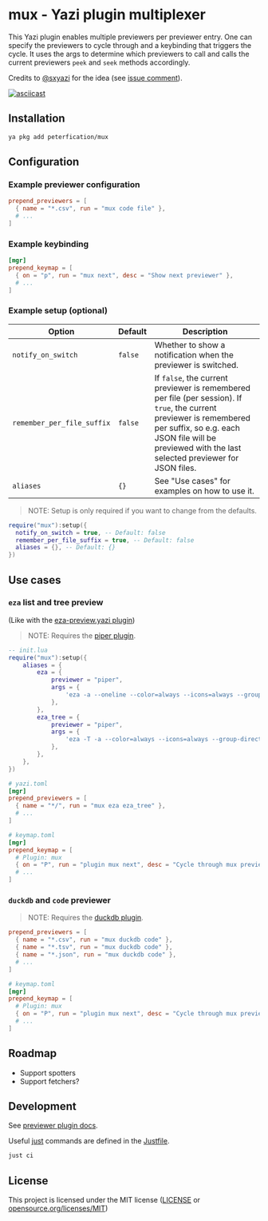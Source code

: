 # mux - Yazi plugin multiplexer

This Yazi plugin enables multiple previewers per previewer entry. One can specify the previewers to cycle through and a keybinding that triggers the cycle. It uses the args to determine which previewers to call and calls the current previewers `peek` and `seek` methods accordingly.

Credits to [@sxyazi](https://github.com/sxyazi) for the idea (see [issue comment](https://github.com/sxyazi/yazi/issues/3176#issuecomment-3307014021)).

[![asciicast](https://asciinema.org/a/18RMMPd1YoB2wqaUxsFf4Z6Sn.svg)](https://asciinema.org/a/18RMMPd1YoB2wqaUxsFf4Z6Sn)

## Installation

```bash
ya pkg add peterfication/mux
```

## Configuration

### Example previewer configuration

```toml
prepend_previewers = [
  { name = "*.csv", run = "mux code file" },
  # ...
]
```

### Example keybinding

```toml
[mgr]
prepend_keymap = [
  { on = "p", run = "mux next", desc = "Show next previewer" },
  # ...
]
```

### Example setup (optional)

| Option                     | Default | Description                                                                                                                                                                                                                  |
| -------------------------- | ------- | ---------------------------------------------------------------------------------------------------------------------------------------------------------------------------------------------------------------------------- |
| `notify_on_switch`         | `false` | Whether to show a notification when the previewer is switched.                                                                                                                                                               |
| `remember_per_file_suffix` | `false` | If `false`, the current previewer is remembered per file (per session). If `true`, the current previewer is remembered per suffix, so e.g. each JSON file will be previewed with the last selected previewer for JSON files. |
| `aliases`                  | `{}`    | See "Use cases" for examples on how to use it.                                                                                                                                                                               |

> NOTE: Setup is only required if you want to change from the defaults.

```lua
require("mux"):setup({
  notify_on_switch = true, -- Default: false
  remember_per_file_suffix = true, -- Default: false
  aliases = {}, -- Default: {}
})
```

## Use cases

### `eza` list and tree preview

(Like with the [eza-preview.yazi plugin](https://github.com/sharklasers996/eza-preview.yazi))

> NOTE: Requires the [piper plugin](https://github.com/yazi-rs/plugins/tree/main/piper.yazi).

```lua
-- init.lua
require("mux"):setup({
	aliases = {
		eza = {
			previewer = "piper",
			args = {
				'eza -a --oneline --color=always --icons=always --group-directories-first --no-quotes "$1"',
			},
		},
		eza_tree = {
			previewer = "piper",
			args = {
				'eza -T -a --color=always --icons=always --group-directories-first --no-quotes "$1"',
			},
		},
	},
})
```

```toml
# yazi.toml
[mgr]
prepend_previewers = [
  { name = "*/", run = "mux eza eza_tree" },
  # ...
]
```

```toml
# keymap.toml
[mgr]
prepend_keymap = [
  # Plugin: mux
  { on = "P", run = "plugin mux next", desc = "Cycle through mux previewers" },
  # ...
]
```

### `duckdb` and `code` previewer

> NOTE: Requires the [duckdb plugin](https://github.com/wylie102/duckdb.yazi).

```toml
prepend_previewers = [
  { name = "*.csv", run = "mux duckdb code" },
  { name = "*.tsv", run = "mux duckdb code" },
  { name = "*.json", run = "mux duckdb code" },
  # ...
]
```

```toml
# keymap.toml
[mgr]
prepend_keymap = [
  # Plugin: mux
  { on = "P", run = "plugin mux next", desc = "Cycle through mux previewers" },
  # ...
]
```

## Roadmap

- Support spotters
- Support fetchers?

## Development

See [previewer plugin docs](https://yazi-rs.github.io/docs/plugins/overview/#previewer).

Useful [just](https://github.com/casey/just) commands are defined in the [Justfile](Justfile).

```bash
just ci
```

## License

This project is licensed under the MIT license ([LICENSE](LICENSE) or [opensource.org/licenses/MIT](https://opensource.org/licenses/MIT))
